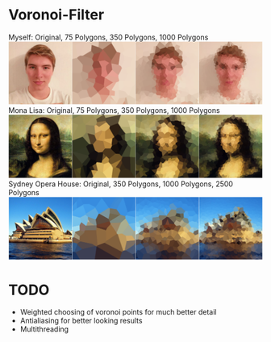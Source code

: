 # Voronoi-Filter

Myself: Original, 75 Polygons, 350 Polygons, 1000 Polygons
![Screenshot](https://raw.githubusercontent.com/thewildnath/Voronoi-Filter/master/Voronoi/bin/Debug/NathanCollage.png)
Mona Lisa: Original, 75 Polygons, 350 Polygons, 1000 Polygons
![Screenshot](https://raw.githubusercontent.com/thewildnath/Voronoi-Filter/master/Voronoi/bin/Debug/MonaCollage.png)
Sydney Opera House: Original, 350 Polygons, 1000 Polygons, 2500 Polygons
![Screenshot](https://raw.githubusercontent.com/thewildnath/Voronoi-Filter/master/Voronoi/bin/Debug/SydneyCollage.png)

# TODO
- Weighted choosing of voronoi points for much better detail
- Antialiasing for better looking results
- Multithreading
